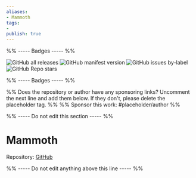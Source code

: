 ```yaml
---
aliases:
- Mammoth
tags: 
- 
publish: true
---
```


%% ----- Badges ----- %%

![GitHub all releases](https://img.shields.io/github/downloads/Wittionary/mammoth-obsidian-theme/total?color=573E7A&logo=github&style=for-the-badge) 
![GitHub manifest version](https://img.shields.io/github/manifest-json/v/Wittionary/mammoth-obsidian-theme?color=573E7A&logo=github&style=for-the-badge) 
![GitHub issues by-label](https://img.shields.io/github/issues/Wittionary/mammoth-obsidian-theme/help%20wanted?color=573E7A&logo=github&style=for-the-badge) 
![GitHub Repo stars](https://img.shields.io/github/stars/Wittionary/mammoth-obsidian-theme?color=573E7A&logo=github&style=for-the-badge)

%% ----- Badges ----- %%

%% Does the repository or author have any sponsoring links? Uncomment the next line and add them below. If they don't, please delete the placeholder tag. %%
%% Sponsor this work: #placeholder/author %%

%% ----- Do not edit this section ----- %%

# Mammoth

Repository: [GitHub](https://github.com/Wittionary/mammoth-obsidian-theme)



%% ----- Do not edit anything above this line ----- %% 
